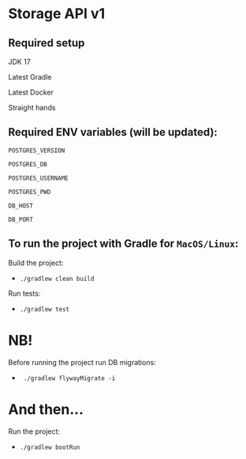 # Storage API v1

## Required setup
JDK 17

Latest Gradle

Latest Docker

Straight hands

## Required ENV variables (will be updated):

`POSTGRES_VERSION`

`POSTGRES_DB`

`POSTGRES_USERNAME`

`POSTGRES_PWD`

`DB_HOST`

`DB_PORT`

## To run the project with Gradle for `MacOS/Linux`:
Build the project:
* `./gradlew clean build`

Run tests:
* `./gradlew test`

# NB!
Before running the project run DB migrations:
* ` ./gradlew flywayMigrate -i`

# And then...
Run the project:
* `./gradlew bootRun`
